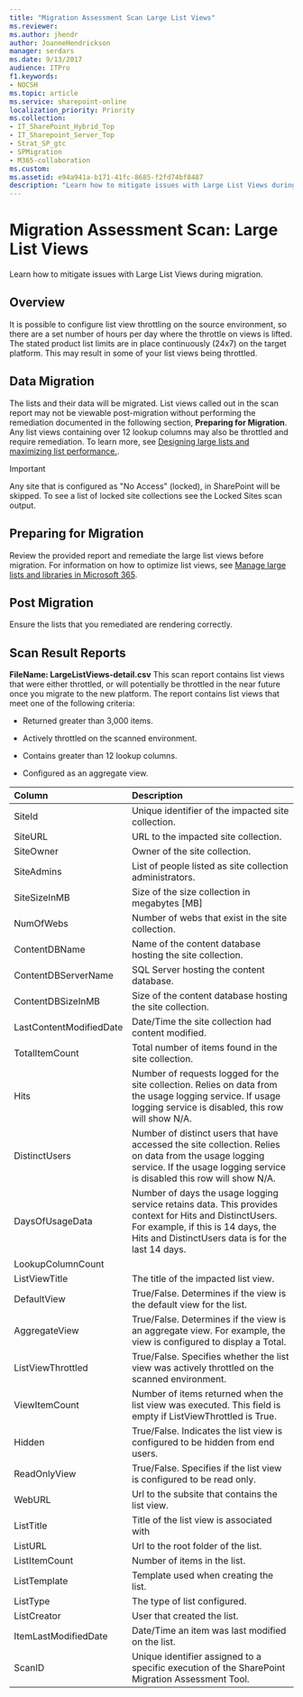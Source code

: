```yaml
---
title: "Migration Assessment Scan Large List Views"
ms.reviewer: 
ms.author: jhendr
author: JoanneHendrickson
manager: serdars
ms.date: 9/13/2017
audience: ITPro
f1.keywords:
- NOCSH
ms.topic: article
ms.service: sharepoint-online
localization_priority: Priority
ms.collection:
- IT_SharePoint_Hybrid_Top
- IT_Sharepoint_Server_Top
- Strat_SP_gtc
- SPMigration
- M365-collaboration
ms.custom:
ms.assetid: e94a941a-b171-41fc-8685-f2fd74bf8487
description: "Learn how to mitigate issues with Large List Views during migration."
---
```


# Migration Assessment Scan: Large List Views

Learn how to mitigate issues with Large List Views during migration.
  
## Overview

It is possible to configure list view throttling on the source environment, so there are a set number of hours per day where the throttle on views is lifted. The stated product list limits are in place continuously (24x7) on the target platform. This may result in some of your list views being throttled.
  
## Data Migration

The lists and their data will be migrated. List views called out in the scan report may not be viewable post-migration without performing the remediation documented in the following section, **Preparing for Migration**. Any list views containing over 12 lookup columns may also be throttled and require remediation. To learn more, see [Designing large lists and maximizing list performance.](/previous-versions/office/sharepoint-server-2010/cc262813(v=office.14)).
  
> [!IMPORTANT]
> Any site that is configured as "No Access" (locked), in SharePoint will be skipped. To see a list of locked site collections see the Locked Sites scan output. 
  
## Preparing for Migration

Review the provided report and remediate the large list views before migration. For information on how to optimize list views, see [Manage large lists and libraries in Microsoft 365](https://support.office.com/article/365-b4038448-ec0e-49b7-b853-679d3d8fb784).
  
## Post Migration

Ensure the lists that you remediated are rendering correctly.
  
## Scan Result Reports

 **FileName: LargeListViews-detail.csv** This scan report contains list views that were either throttled, or will potentially be throttled in the near future once you migrate to the new platform. The report contains list views that meet one of the following criteria: 
  
- Returned greater than 3,000 items.
    
- Actively throttled on the scanned environment.
    
- Contains greater than 12 lookup columns.
    
- Configured as an aggregate view.
    
|**Column**|**Description**|
|:-----|:-----|
|SiteId  <br/> |Unique identifier of the impacted site collection.  <br/> |
|SiteURL  <br/> |URL to the impacted site collection.  <br/> |
|SiteOwner  <br/> |Owner of the site collection.  <br/> |
|SiteAdmins  <br/> |List of people listed as site collection administrators.  <br/> |
|SiteSizeInMB  <br/> |Size of the size collection in megabytes [MB]  <br/> |
|NumOfWebs  <br/> |Number of webs that exist in the site collection.  <br/> |
|ContentDBName  <br/> |Name of the content database hosting the site collection.  <br/> |
|ContentDBServerName  <br/> |SQL Server hosting the content database.  <br/> |
|ContentDBSizeInMB  <br/> |Size of the content database hosting the site collection.  <br/> |
|LastContentModifiedDate  <br/> |Date/Time the site collection had content modified.  <br/> |
|TotalItemCount  <br/> |Total number of items found in the site collection.  <br/> |
|Hits  <br/> |Number of requests logged for the site collection. Relies on data from the usage logging service. If usage logging service is disabled, this row will show N/A.  <br/> |
|DistinctUsers  <br/> |Number of distinct users that have accessed the site collection. Relies on data from the usage logging service. If the usage logging service is disabled this row will show N/A.  <br/> |
|DaysOfUsageData  <br/> |Number of days the usage logging service retains data. This provides context for Hits and DistinctUsers. For example, if this is 14 days, the Hits and DistinctUsers data is for the last 14 days.  <br/> |
|LookupColumnCount  <br/> ||
|ListViewTitle  <br/> |The title of the impacted list view.  <br/> |
|DefaultView  <br/> |True/False. Determines if the view is the default view for the list.  <br/> |
|AggregateView  <br/> |True/False. Determines if the view is an aggregate view. For example, the view is configured to display a Total.  <br/> |
|ListViewThrottled  <br/> |True/False. Specifies whether the list view was actively throttled on the scanned environment.  <br/> |
|ViewItemCount  <br/> |Number of items returned when the list view was executed. This field is empty if ListViewThrottled is True.  <br/> |
|Hidden  <br/> |True/False. Indicates the list view is configured to be hidden from end users.  <br/> |
|ReadOnlyView  <br/> |True/False. Specifies if the list view is configured to be read only.  <br/> |
|WebURL  <br/> |Url to the subsite that contains the list view.  <br/> |
|ListTitle  <br/> |Title of the list view is associated with  <br/> |
|ListURL  <br/> |Url to the root folder of the list.  <br/> |
|ListItemCount  <br/> |Number of items in the list.  <br/> |
|ListTemplate  <br/> |Template used when creating the list.  <br/> |
|ListType  <br/> |The type of list configured.  <br/> |
|ListCreator  <br/> |User that created the list.  <br/> |
|ItemLastModifiedDate  <br/> |Date/Time an item was last modified on the list.  <br/> |
|ScanID  <br/> |Unique identifier assigned to a specific execution of the SharePoint Migration Assessment Tool.  <br/> |
   


